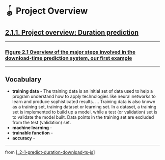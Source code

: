 # 🪀 Project Overview

## [**2.1.1.** Project overview: Duration prediction](https://livebook.manning.com/book/deep-learning-with-javascript/chapter-2/9)

---

### [**Figure 2.1** Overview of the major steps involved in the download-time prediction system, our first example](https://livebook.manning.com/book/deep-learning-with-javascript/chapter-2/ch02fig01)

---

## **Vocabulary**

- **training data** - The training data is an initial set of data used to help a program understand how to apply technologies like neural networks to learn and produce sophisticated results. ... Training data is also known as a training set, training dataset or learning set. In a dataset, a training set is implemented to build up a model, while a test (or validation) set is to validate the model built. Data points in the training set are excluded from the test (validation) set.
- **machine learning** -
- **trainable function** -
- **accuracy** -

---

from [[_2-1-predict-duration-download-ts-js]]

[//begin]: # "Autogenerated link references for markdown compatibility"
[_2-1-predict-duration-download-ts-js]: _2-1-predict-duration-download-ts-js.md "🪀 Predict TF.js Download"
[//end]: # "Autogenerated link references"
